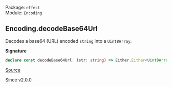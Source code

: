Package: `effect`<br />
Module: `Encoding`<br />

## Encoding.decodeBase64Url

Decodes a base64 (URL) encoded `string` into a `Uint8Array`.

**Signature**

```ts
declare const decodeBase64Url: (str: string) => Either.Either<Uint8Array, DecodeException>
```

[Source](https://github.com/Effect-TS/effect/tree/main/packages/effect/src/Encoding.ts#L56)

Since v2.0.0